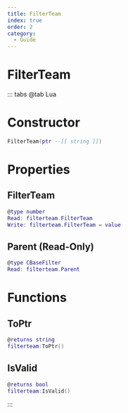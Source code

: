 ```yaml
---
title: FilterTeam
index: true
order: 2
category:
  - Guide
---
```


# FilterTeam

::: tabs
@tab Lua
# Constructor
```lua
FilterTeam(ptr --[[ string ]])
```
# Properties
## FilterTeam 
```lua
@type number
Read: filterteam.FilterTeam
Write: filterteam.FilterTeam = value
```
## Parent (Read-Only)
```lua
@type CBaseFilter
Read: filterteam.Parent
```
# Functions
## ToPtr
```lua
@returns string
filterteam:ToPtr()
```
## IsValid
```lua
@returns bool
filterteam:IsValid()
```

:::